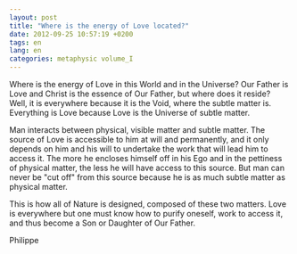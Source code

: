 ```yaml
---
layout: post
title: "Where is the energy of Love located?"
date: 2012-09-25 10:57:19 +0200
tags: en
lang: en
categories: metaphysic volume_I
---
```

Where is the energy of Love in this World and in the Universe? Our Father is Love and Christ is the essence of Our Father, but where does it reside? Well, it is everywhere because it is the Void, where the subtle matter is. Everything is Love because Love is the Universe of subtle matter.

Man interacts between physical, visible matter and subtle matter. The source of Love is accessible to him at will and permanently, and it only depends on him and his will to undertake the work that will lead him to access it. The more he encloses himself off in his Ego and in the pettiness of physical matter, the less he will have access to this source. But man can never be "cut off" from this source because he is as much subtle matter as physical matter.

This is how all of Nature is designed, composed of these two matters. Love is everywhere but one must know how to purify oneself, work to access it, and thus become a Son or Daughter of Our Father.

Philippe

<!-- 
This work is licensed under the terms of the Creative Commons Attribution - Non-Commercial 4.0 International License.
-->
